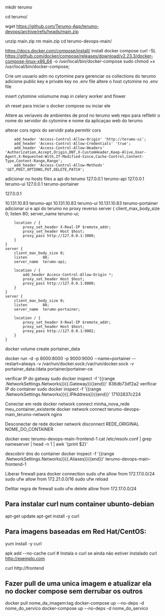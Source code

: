 mkdir terumo

cd terumo/

wget https://github.com/Terumo-App/terumo-devops/archive/refs/heads/main.zip

unzip main.zip
rm main.zip
cd terumo-devops-main/

https://docs.docker.com/compose/install/
install docker compose
curl -SL https://github.com/docker/compose/releases/download/v2.23.3/docker-compose-linux-x86_64 -o /usr/local/bin/docker-compose
sudo chmod +x /usr/local/bin/docker-compose;

Crie um usuario adm no cytomine para gerenciar os collections do terumo
adicione public key e private key no .env file
altere o host cytomine no .env file

insert cytomine volumume map in celery worker and flower

sh reset para iniciar o docker compose ou inciar ele

Altere as veriaveis de ambientes de prod no terumo web repo para reflletir o nome do servidor do cytomine e nome da aplicaçao web do terumo


alterar cors ngnix do servidir pata permitir cors


        add_header 'Access-Control-Allow-Origin' 'http://terumo-ui';
        add_header 'Access-Control-Allow-Credentials' 'true';
        add_header 'Access-Control-Allow-Headers' 'Authorization,Accept,Origin,DNT,X-CustomHeader,Keep-Alive,User-Agent,X-Requested-With,If-Modified-Since,Cache-Control,Content-Type,Content-Range,Range';
        add_header 'Access-Control-Allow-Methods' 'GET,POST,OPTIONS,PUT,DELETE,PATCH';
        

adicionar no hosts files a api do terumo
127.0.0.1 terumo-api
127.0.0.1 terumo-ui
127.0.0.1 terumo-portainer

127.0.0.1  

10.131.10.83 terumo-api
10.131.10.83 terumo-ui
10.131.10.83 terumo-portainer
adicionar ui e api do terumo no proxy reverso 
    server {
        client_max_body_size 0;
        listen       80;
        server_name  terumo-ui;

        location / {
            proxy_set_header X-Real-IP $remote_addr;
            proxy_set_header Host $host;
            proxy_pass http://127.0.0.1:3000;
        }
    }
    server {
        client_max_body_size 0;
        listen       80;
        server_name  terumo-api;

        location / {
            add_header Access-Control-Allow-Origin *;
            proxy_set_header Host $host;
            proxy_pass http://127.0.0.1:8000;
        }
    }
    server {
        client_max_body_size 0;
        listen       80;
        server_name  terumo-portainer;

        location / {
            proxy_set_header X-Real-IP $remote_addr;
            proxy_set_header Host $host;
            proxy_pass http://127.0.0.1:9002;
        }
    }


docker volume create portainer_data

docker run -d -p 8000:8000 -p 9000:9000 --name=portainer --restart=always -v /var/run/docker.sock:/var/run/docker.sock -v portainer_data:/data portainer/portainer-ce

verificar IP do gatway
sudo docker inspect -f '{{range .NetworkSettings.Networks}}{{.Gateway}}{{end}}' 836db73df2a2
verificar IP do container
sudo docker inspect -f '{{range .NetworkSettings.Networks}}{{.IPAddress}}{{end}}' 17102837c224

Conectar em rede
docker network connect minha_nova_rede meu_container_existente
docker network connect terumo-devops-main_terumo-network nginx

Desconectar de rede
docker network disconnect REDE_ORIGINAL NOME_DO_CONTAINER

docker exec terumo-devops-main-frontend-1 cat /etc/resolv.conf | grep nameserver | head -n 1 | awk '{print $2}'

descobrir dns do container
docker inspect -f '{{range .NetworkSettings.Networks}}{{.Aliases}}{{end}}' terumo-devops-main-frontend-1

Liberar firewall para docker connection
sudo ufw allow from 172.17.0.0/24
sudo ufw allow from 172.21.0.0/16
sudo ufw reload

Delttar regra de firewall
sudo ufw delete allow from 172.17.0.0/24



## Para instalar curl num container ubunto-debian
apt-get update
apt-get install -y curl
## Para imagens baseadas em Red Hat/CentOS:
yum install -y curl


apk add --no-cache curl  # Instala o curl se ainda não estiver instalado
curl http://exemplo.com


curl http://frontend

## Fazer pull de uma unica imagem e atualizar ela no docker compose sem derrubar os outros
docker pull nome_da_imagem:tag
docker-compose up --no-deps -d nome_do_servico
docker-compose up --no-deps -d nome_do_servico
